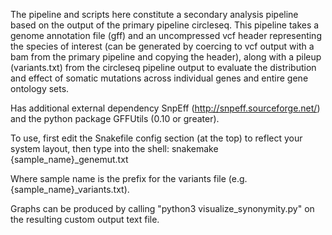 The pipeline and scripts here constitute a secondary analysis pipeline based on the output of the primary pipeline circleseq. This pipeline takes a genome annotation file (gff) and an uncompressed vcf header representing the species of interest (can be generated by coercing to vcf output with a bam from the primary pipeline and copying the header), along with a pileup (variants.txt) from the circleseq pipeline output to evaluate the distribution and effect of somatic mutations across individual genes and entire gene ontology sets.

Has additional external dependency SnpEff (http://snpeff.sourceforge.net/) and the python package GFFUtils (0.10 or greater). 

To use, first edit the Snakefile config section (at the top) to reflect your system layout, then type into the shell:
snakemake {sample_name}_genemut.txt

Where sample name is the prefix for the variants file (e.g. {sample_name}_variants.txt). 

Graphs can be produced by calling "python3 visualize_synonymity.py" on the resulting custom output text file. 
